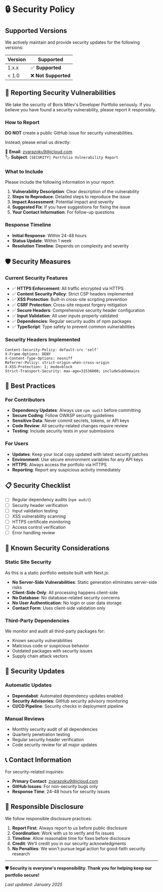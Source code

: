 # 🔒 Security Policy

## Supported Versions

We actively maintain and provide security updates for the following versions:

| Version | Supported          |
| ------- | ------------------ |
| 1.x.x   | ✅ **Supported**   |
| < 1.0   | ❌ **Not Supported** |

## 🚨 Reporting Security Vulnerabilities

We take the security of Boris Milev's Developer Portfolio seriously. If you believe you have found a security vulnerability, please report it responsibly.

### How to Report

**DO NOT** create a public GitHub issue for security vulnerabilities.

Instead, please email us directly:

📧 **Email**: [zvarazoku9@icloud.com](mailto:zvarazoku9@icloud.com)  
🏷️ **Subject**: `[SECURITY] Portfolio Vulnerability Report`

### What to Include

Please include the following information in your report:

1. **Vulnerability Description**: Clear description of the vulnerability
2. **Steps to Reproduce**: Detailed steps to reproduce the issue
3. **Impact Assessment**: Potential impact and severity
4. **Suggested Fix**: If you have suggestions for fixing the issue
5. **Your Contact Information**: For follow-up questions

### Response Timeline

- **Initial Response**: Within 24-48 hours
- **Status Update**: Within 1 week
- **Resolution Timeline**: Depends on complexity and severity

## 🛡️ Security Measures

### Current Security Features

- ✅ **HTTPS Enforcement**: All traffic encrypted via HTTPS
- ✅ **Content Security Policy**: Strict CSP headers implemented
- ✅ **XSS Protection**: Built-in cross-site scripting prevention
- ✅ **CSRF Protection**: Cross-site request forgery mitigation
- ✅ **Secure Headers**: Comprehensive security header configuration
- ✅ **Input Validation**: All user inputs properly validated
- ✅ **Dependencies**: Regular security audits of npm packages
- ✅ **TypeScript**: Type safety to prevent common vulnerabilities

### Security Headers Implemented

```http
Content-Security-Policy: default-src 'self'
X-Frame-Options: DENY
X-Content-Type-Options: nosniff
Referrer-Policy: strict-origin-when-cross-origin
X-XSS-Protection: 1; mode=block
Strict-Transport-Security: max-age=31536000; includeSubDomains
```

## 🔐 Best Practices

### For Contributors

- **Dependency Updates**: Always use `npm audit` before committing
- **Secure Coding**: Follow OWASP security guidelines
- **Sensitive Data**: Never commit secrets, tokens, or API keys
- **Code Review**: All security-related changes require review
- **Testing**: Include security tests in your submissions

### For Users

- **Updates**: Keep your local copy updated with latest security patches
- **Environment**: Use secure environment variables for any API keys
- **HTTPS**: Always access the portfolio via HTTPS
- **Reporting**: Report any suspicious activity immediately

## 📋 Security Checklist

- [ ] Regular dependency audits (`npm audit`)
- [ ] Security header verification
- [ ] Input validation testing
- [ ] XSS vulnerability scanning
- [ ] HTTPS certificate monitoring
- [ ] Access control verification
- [ ] Error handling review

## 🚨 Known Security Considerations

### Static Site Security

As this is a static portfolio website built with Next.js:

- **No Server-Side Vulnerabilities**: Static generation eliminates server-side risks
- **Client-Side Only**: All processing happens client-side
- **No Database**: No database-related security concerns
- **No User Authentication**: No login or user data storage
- **Contact Form**: Uses client-side validation only

### Third-Party Dependencies

We monitor and audit all third-party packages for:

- Known security vulnerabilities
- Malicious code or suspicious behavior
- Outdated packages with security issues
- Supply chain attack vectors

## 🔄 Security Updates

### Automatic Updates

- **Dependabot**: Automated dependency updates enabled
- **Security Advisories**: GitHub security advisory monitoring
- **CI/CD Pipeline**: Security checks in deployment pipeline

### Manual Reviews

- Monthly security audit of all dependencies
- Quarterly penetration testing
- Regular security header verification
- Code security review for all major updates

## 📞 Contact Information

For security-related inquiries:

- **Primary Contact**: [zvarazoku9@icloud.com](mailto:zvarazoku9@icloud.com)
- **GitHub Issues**: For non-security bugs only
- **Response Time**: 24-48 hours for security issues

## 📜 Responsible Disclosure

We follow responsible disclosure practices:

1. **Report First**: Always report to us before public disclosure
2. **Coordination**: Work with us to verify and fix issues  
3. **Timeline**: Allow reasonable time for fixes before disclosure
4. **Credit**: We'll credit you in our security acknowledgments
5. **No Penalties**: We won't pursue legal action for good-faith security research

---

**🛡️ Security is everyone's responsibility. Thank you for helping keep our portfolio secure!**

*Last updated: January 2025*